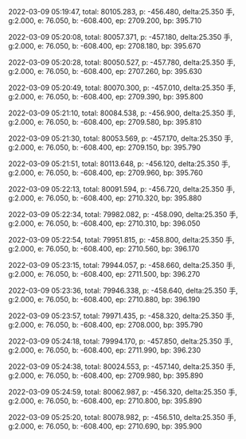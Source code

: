 2022-03-09 05:19:47, total: 80105.283, p: -456.480, delta:25.350 手, g:2.000, e: 76.050, b: -608.400, ep: 2709.200, bp: 395.710

2022-03-09 05:20:08, total: 80057.371, p: -457.180, delta:25.350 手, g:2.000, e: 76.050, b: -608.400, ep: 2708.180, bp: 395.670

2022-03-09 05:20:28, total: 80050.527, p: -457.780, delta:25.350 手, g:2.000, e: 76.050, b: -608.400, ep: 2707.260, bp: 395.630

2022-03-09 05:20:49, total: 80070.300, p: -457.010, delta:25.350 手, g:2.000, e: 76.050, b: -608.400, ep: 2709.390, bp: 395.800

2022-03-09 05:21:10, total: 80084.538, p: -456.900, delta:25.350 手, g:2.000, e: 76.050, b: -608.400, ep: 2709.580, bp: 395.810

2022-03-09 05:21:30, total: 80053.569, p: -457.170, delta:25.350 手, g:2.000, e: 76.050, b: -608.400, ep: 2709.150, bp: 395.790

2022-03-09 05:21:51, total: 80113.648, p: -456.120, delta:25.350 手, g:2.000, e: 76.050, b: -608.400, ep: 2709.960, bp: 395.760

2022-03-09 05:22:13, total: 80091.594, p: -456.720, delta:25.350 手, g:2.000, e: 76.050, b: -608.400, ep: 2710.320, bp: 395.880

2022-03-09 05:22:34, total: 79982.082, p: -458.090, delta:25.350 手, g:2.000, e: 76.050, b: -608.400, ep: 2710.310, bp: 396.050

2022-03-09 05:22:54, total: 79951.815, p: -458.800, delta:25.350 手, g:2.000, e: 76.050, b: -608.400, ep: 2710.560, bp: 396.170

2022-03-09 05:23:15, total: 79944.057, p: -458.660, delta:25.350 手, g:2.000, e: 76.050, b: -608.400, ep: 2711.500, bp: 396.270

2022-03-09 05:23:36, total: 79946.338, p: -458.640, delta:25.350 手, g:2.000, e: 76.050, b: -608.400, ep: 2710.880, bp: 396.190

2022-03-09 05:23:57, total: 79971.435, p: -458.320, delta:25.350 手, g:2.000, e: 76.050, b: -608.400, ep: 2708.000, bp: 395.790

2022-03-09 05:24:18, total: 79994.170, p: -457.850, delta:25.350 手, g:2.000, e: 76.050, b: -608.400, ep: 2711.990, bp: 396.230

2022-03-09 05:24:38, total: 80024.553, p: -457.140, delta:25.350 手, g:2.000, e: 76.050, b: -608.400, ep: 2709.980, bp: 395.890

2022-03-09 05:24:59, total: 80062.987, p: -456.320, delta:25.350 手, g:2.000, e: 76.050, b: -608.400, ep: 2710.800, bp: 395.890

2022-03-09 05:25:20, total: 80078.982, p: -456.510, delta:25.350 手, g:2.000, e: 76.050, b: -608.400, ep: 2710.690, bp: 395.900